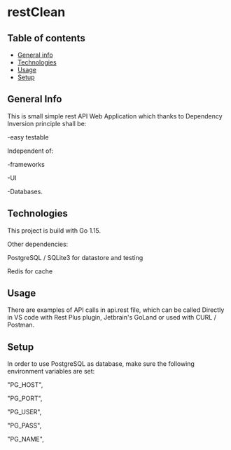 # restClean

## Table of contents

* [General info](#general-info)
* [Technologies](#technologies)
* [Usage](#usage)
* [Setup](#setup)

## General Info

This is small simple rest API Web Application which thanks to Dependency Inversion principle shall be:

-easy testable

Independent of:

-frameworks

-UI

-Databases.

## Technologies

This project is build with Go 1.15.

Other dependencies:

PostgreSQL / SQLite3 for datastore and testing

Redis for cache

## Usage

There are examples of API calls in api.rest file, which can be called Directly in VS code with Rest Plus plugin, Jetbrain's GoLand or used with CURL / Postman.

## Setup

In order to use PostgreSQL as database, make sure the following environment variables are set:

"PG_HOST",

"PG_PORT",

"PG_USER",

"PG_PASS",

"PG_NAME",
